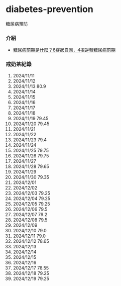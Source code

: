 # diabetes-prevention
糖尿病預防

### 介紹
- [糖尿病前期是什麼？6症狀自測，4招逆轉糖尿病前期](https://www.commonhealth.com.tw/article/85937)

### 戒奶茶紀錄
1. 2024/11/11
2. 2024/11/12
3. 2024/11/13 80.9
4. 2024/11/14
5. 2024/11/15
6. 2024/11/16
7. 2024/11/17
8. 2024/11/18
9. 2024/11/19 79.45
10. 2024/11/20 79.45
11. 2024/11/21
12. 2024/11/22
13. 2024/11/23 79.4
14. 2024/11/24
15. 2024/11/25 79.75
16. 2024/11/26 79.75
17. 2024/11/27
18. 2024/11/28 79.65
19. 2024/11/29
20. 2024/11/30 79.35
21. 2024/12/01
22. 2024/12/02
23. 2024/12/03 79.25
24. 2024/12/04 79.25
25. 2024/12/05 79.25
26. 2024/12/06 79.5
27. 2024/12/07 79.2
28. 2024/12/08 79.5
29. 2024/12/09
30. 2024/12/10 79.0
31. 2024/12/11 79.0
32. 2024/12/12 78.65
33. 2024/12/13
34. 2024/12/14
35. 2024/12/15
36. 2024/12/16
37. 2024/12/17 78.55
38. 2024/12/18 79.25
39. 2024/12/19 79.25
